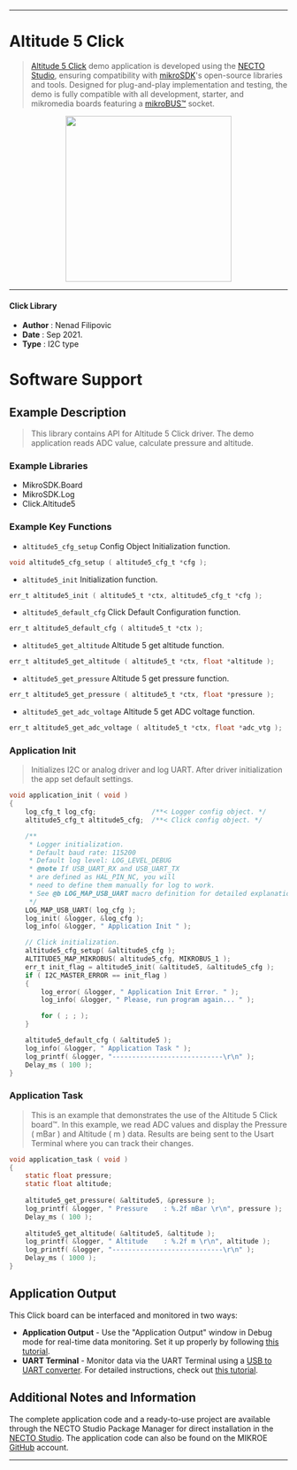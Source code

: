 
---
# Altitude 5 Click

> [Altitude 5 Click](https://www.mikroe.com/?pid_product=MIKROE-4875) demo application is developed using
the [NECTO Studio](https://www.mikroe.com/necto), ensuring compatibility with [mikroSDK](https://www.mikroe.com/mikrosdk)'s
open-source libraries and tools. Designed for plug-and-play implementation and testing, the demo is fully compatible with
all development, starter, and mikromedia boards featuring a [mikroBUS&trade;](https://www.mikroe.com/mikrobus) socket.

<p align="center">
  <img src="https://www.mikroe.com/?pid_product=MIKROE-4875&image=1" height=300px>
</p>

---

#### Click Library

- **Author**        : Nenad Filipovic
- **Date**          : Sep 2021.
- **Type**          : I2C type

# Software Support

## Example Description

> This library contains API for Altitude 5 Click driver.
> The demo application reads ADC value, calculate pressure and altitude.

### Example Libraries

- MikroSDK.Board
- MikroSDK.Log
- Click.Altitude5

### Example Key Functions

- `altitude5_cfg_setup` Config Object Initialization function.
```c
void altitude5_cfg_setup ( altitude5_cfg_t *cfg );
```

- `altitude5_init` Initialization function.
```c
err_t altitude5_init ( altitude5_t *ctx, altitude5_cfg_t *cfg );
```

- `altitude5_default_cfg` Click Default Configuration function.
```c
err_t altitude5_default_cfg ( altitude5_t *ctx );
```

- `altitude5_get_altitude` Altitude 5 get altitude function.
```c
err_t altitude5_get_altitude ( altitude5_t *ctx, float *altitude );
```

- `altitude5_get_pressure` Altitude 5 get pressure function.
```c
err_t altitude5_get_pressure ( altitude5_t *ctx, float *pressure );
```

- `altitude5_get_adc_voltage` Altitude 5 get ADC voltage function.
```c
err_t altitude5_get_adc_voltage ( altitude5_t *ctx, float *adc_vtg );
```

### Application Init

> Initializes I2C or analog driver and log UART.
> After driver initialization the app set default settings.

```c
void application_init ( void ) 
{
    log_cfg_t log_cfg;              /**< Logger config object. */
    altitude5_cfg_t altitude5_cfg;  /**< Click config object. */

    /** 
     * Logger initialization.
     * Default baud rate: 115200
     * Default log level: LOG_LEVEL_DEBUG
     * @note If USB_UART_RX and USB_UART_TX 
     * are defined as HAL_PIN_NC, you will 
     * need to define them manually for log to work. 
     * See @b LOG_MAP_USB_UART macro definition for detailed explanation.
     */
    LOG_MAP_USB_UART( log_cfg );
    log_init( &logger, &log_cfg );
    log_info( &logger, " Application Init " );

    // Click initialization.
    altitude5_cfg_setup( &altitude5_cfg );
    ALTITUDE5_MAP_MIKROBUS( altitude5_cfg, MIKROBUS_1 );
    err_t init_flag = altitude5_init( &altitude5, &altitude5_cfg );
    if ( I2C_MASTER_ERROR == init_flag ) 
    {
        log_error( &logger, " Application Init Error. " );
        log_info( &logger, " Please, run program again... " );

        for ( ; ; );
    }

    altitude5_default_cfg ( &altitude5 );
    log_info( &logger, " Application Task " );
    log_printf( &logger, "----------------------------\r\n" );
    Delay_ms ( 100 );
}
```

### Application Task

> This is an example that demonstrates the use of the Altitude 5 Click board&trade;.
> In this example, we read ADC values and 
> display the Pressure ( mBar ) and Altitude ( m ) data.
> Results are being sent to the Usart Terminal where you can track their changes.

```c
void application_task ( void ) 
{
    static float pressure;
    static float altitude;
    
    altitude5_get_pressure( &altitude5, &pressure );
    log_printf( &logger, " Pressure    : %.2f mBar \r\n", pressure );
    Delay_ms ( 100 );
    
    altitude5_get_altitude( &altitude5, &altitude );
    log_printf( &logger, " Altitude    : %.2f m \r\n", altitude );
    log_printf( &logger, "----------------------------\r\n" );
    Delay_ms ( 1000 );
}
```

## Application Output

This Click board can be interfaced and monitored in two ways:
- **Application Output** - Use the "Application Output" window in Debug mode for real-time data monitoring.
Set it up properly by following [this tutorial](https://www.youtube.com/watch?v=ta5yyk1Woy4).
- **UART Terminal** - Monitor data via the UART Terminal using
a [USB to UART converter](https://www.mikroe.com/click/interface/usb?interface*=uart,uart). For detailed instructions,
check out [this tutorial](https://help.mikroe.com/necto/v2/Getting%20Started/Tools/UARTTerminalTool).

## Additional Notes and Information

The complete application code and a ready-to-use project are available through the NECTO Studio Package Manager for 
direct installation in the [NECTO Studio](https://www.mikroe.com/necto). The application code can also be found on
the MIKROE [GitHub](https://github.com/MikroElektronika/mikrosdk_click_v2) account.

---
